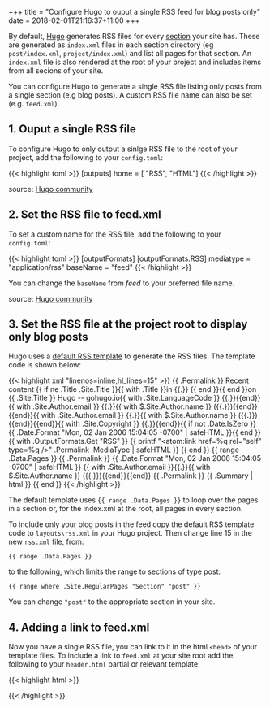 +++
title = "Configure Hugo to ouput a single RSS feed for blog posts only"
date = 2018-02-01T21:16:37+11:00
+++

By default, [Hugo](//gohugo.io) generates RSS files for every [section](//gohugo.io/content-management/sections/) your site has. These are generated as `index.xml` files in each section directory (eg `post/index.xml`, `project/index.xml`) and list all pages for that section. An `index.xml` file is also rendered at the root of your project and includes items from all secions of your site.

You can configure Hugo to generate a single RSS file listing only posts from a single section (e.g blog posts). A custom RSS file name can also be set (e.g. `feed.xml`).

## 1. Ouput a single RSS file

To configure Hugo to only output a sinlge RSS file to the root of your project, add the following to your `config.toml`:

{{< highlight toml >}}
[outputs]
home = [ "RSS", "HTML"]
{{< /highlight >}}

source: [Hugo community](https://discourse.gohugo.io/t/how-can-i-change-the-rss-url/118/17)

## 2. Set the RSS file to feed.xml

To set a custom name for the RSS file, add the following to your `config.toml`:

{{< highlight toml >}}
[outputFormats]
[outputFormats.RSS]
mediatype = "application/rss"
baseName = "feed"
{{< /highlight >}}

You can change the `baseName` from *feed* to your preferred file name.

source: [Hugo community](https://discourse.gohugo.io/t/how-can-i-change-the-rss-url/118/17)

## 3. Set the RSS file at the project root to display only blog posts

Hugo uses a [default RSS template](//gohugo.io/templates/rss/#the-embedded-rss-xml) to generate the RSS files. The template code is shown below:

{{< highlight xml "linenos=inline,hl_lines=15" >}}
<rss version="2.0" xmlns:atom="http://www.w3.org/2005/Atom">
  <channel>
    <title>{{ if eq  .Title  .Site.Title }}{{ .Site.Title }}{{ else }}{{ with .Title }}{{.}} on {{ end }}{{ .Site.Title }}{{ end }}</title>
    <link>{{ .Permalink }}</link>
    <description>Recent content {{ if ne  .Title  .Site.Title }}{{ with .Title }}in {{.}} {{ end }}{{ end }}on {{ .Site.Title }}</description>
    <generator>Hugo -- gohugo.io</generator>{{ with .Site.LanguageCode }}
    <language>{{.}}</language>{{end}}{{ with .Site.Author.email }}
    <managingEditor>{{.}}{{ with $.Site.Author.name }} ({{.}}){{end}}</managingEditor>{{end}}{{ with .Site.Author.email }}
    <webMaster>{{.}}{{ with $.Site.Author.name }} ({{.}}){{end}}</webMaster>{{end}}{{ with .Site.Copyright }}
    <copyright>{{.}}</copyright>{{end}}{{ if not .Date.IsZero }}
    <lastBuildDate>{{ .Date.Format "Mon, 02 Jan 2006 15:04:05 -0700" | safeHTML }}</lastBuildDate>{{ end }}
    {{ with .OutputFormats.Get "RSS" }}
        {{ printf "<atom:link href=%q rel=\"self\" type=%q />" .Permalink .MediaType | safeHTML }}
    {{ end }}
    {{ range .Data.Pages }}
    <item>
      <title>{{ .Title }}</title>
      <link>{{ .Permalink }}</link>
      <pubDate>{{ .Date.Format "Mon, 02 Jan 2006 15:04:05 -0700" | safeHTML }}</pubDate>
      {{ with .Site.Author.email }}<author>{{.}}{{ with $.Site.Author.name }} ({{.}}){{end}}</author>{{end}}
      <guid>{{ .Permalink }}</guid>
      <description>{{ .Summary | html }}</description>
    </item>
    {{ end }}
  </channel>
</rss>
{{< /highlight >}}

The default template uses `{{ range .Data.Pages }}` to loop over the pages in a section or, for the index.xml at the root, all pages in every section.

To include only your blog posts in the feed copy the default RSS template code to `layouts\rss.xml` in your Hugo project. Then change line 15 in the new `rss.xml` file, from:

`{{ range .Data.Pages }}`

to the following, which limits the range to sections of type post:

`{{ range where .Site.RegularPages "Section" "post" }}`

You can change `"post"` to the appropriate section in your site.

## 4. Adding a link to feed.xml

Now you have a single RSS file, you can link to it in the html `<head>` of your template files. To include a link to `feed.xml` at your site root add the following to your `header.html` partial or relevant template:

{{< highlight html >}}
<link rel="alternate" type="application/rss+xml" href='{{ "feed.xml" | absURL }}' />
{{< /highlight >}}
